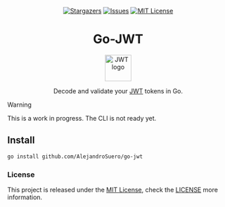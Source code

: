 <a name="readme-top"></a>

<div align="center">

[![Stargazers][stars-shield]][stars-url]
[![Issues][issues-shield]][issues-url]
[![MIT License][license-shield]][license-url]

# Go-JWT

<a href="https://jwt.io" target="_blank" rel="noreferrer noopener">
  <img height="60" width="auto" src="http://jwt.io/img/logo-asset.svg" alt="JWT logo">
</a>

Decode and validate your [JWT](https://jwt.io) tokens in Go.

</div>

> [!WARNING]
>
> This is a work in progress. The CLI is not ready yet.

## Install

```bash
go install github.com/AlejandroSuero/go-jwt
```

### License

This project is released under the [MIT License](LICENSE), check the [LICENSE](LICENSE) more information.

[JWT-logo]: http://jwt.io/img/logo-asset.svg
[stars-shield]: https://img.shields.io/github/stars/AlejandroSuero/go-jwt.svg?style=for-the-badge
[stars-url]: https://github.com/AlejandroSuero/go-jwt/stargazers
[issues-shield]: https://img.shields.io/github/issues/AlejandroSuero/go-jwt.svg?style=for-the-badge
[issues-url]: https://github.com/AlejandroSuero/go-jwt/issues
[license-shield]: https://img.shields.io/github/license/AlejandroSuero/go-jwt.svg?style=for-the-badge
[license-url]: https://github.com/AlejandroSuero/go-jwt/blob/main/LICENSE
